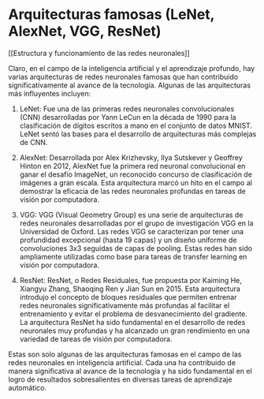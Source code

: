 # Arquitecturas famosas (LeNet, AlexNet, VGG, ResNet)

[[Estructura y funcionamiento de las  redes neuronales]]

Claro, en el campo de la inteligencia artificial y el aprendizaje profundo, hay varias arquitecturas de redes neuronales famosas que han contribuido significativamente al avance de la tecnología. Algunas de las arquitecturas más influyentes incluyen:

1. LeNet: Fue una de las primeras redes neuronales convolucionales (CNN) desarrolladas por Yann LeCun en la década de 1990 para la clasificación de dígitos escritos a mano en el conjunto de datos MNIST. LeNet sentó las bases para el desarrollo de arquitecturas más complejas de CNN.

2. AlexNet: Desarrollada por Alex Krizhevsky, Ilya Sutskever y Geoffrey Hinton en 2012, AlexNet fue la primera red neuronal convolucional en ganar el desafío ImageNet, un reconocido concurso de clasificación de imágenes a gran escala. Esta arquitectura marcó un hito en el campo al demostrar la eficacia de las redes neuronales profundas en tareas de visión por computadora.

3. VGG: VGG (Visual Geometry Group) es una serie de arquitecturas de redes neuronales desarrolladas por el grupo de investigación VGG en la Universidad de Oxford. Las redes VGG se caracterizan por tener una profundidad excepcional (hasta 19 capas) y un diseño uniforme de convoluciones 3x3 seguidas de capas de pooling. Estas redes han sido ampliamente utilizadas como base para tareas de transfer learning en visión por computadora.

4. ResNet: ResNet, o Redes Residuales, fue propuesta por Kaiming He, Xiangyu Zhang, Shaoqing Ren y Jian Sun en 2015. Esta arquitectura introdujo el concepto de bloques residuales que permiten entrenar redes neuronales significativamente más profundas al facilitar el entrenamiento y evitar el problema de desvanecimiento del gradiente. La arquitectura ResNet ha sido fundamental en el desarrollo de redes neuronales muy profundas y ha alcanzado un gran rendimiento en una variedad de tareas de visión por computadora.

Estas son solo algunas de las arquitecturas famosas en el campo de las redes neuronales en inteligencia artificial. Cada una ha contribuido de manera significativa al avance de la tecnología y ha sido fundamental en el logro de resultados sobresalientes en diversas tareas de aprendizaje automático.

